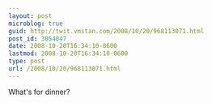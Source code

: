 ```yaml
---
layout: post
microblog: true
guid: http://twit.vmstan.com/2008/10/20/968113071.html
post_id: 3054047
date: 2008-10-20T16:34:10-0600
lastmod: 2008-10-20T16:34:10-0600
type: post
url: /2008/10/20/968113071.html
---
```

What's for dinner?
